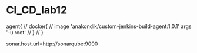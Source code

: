 # CI_CD_lab12


agent{
//         docker{
//             image 'anakondik/custom-jenkins-build-agent:1.0.1' args '-u root'
//         }
//     }

sonar.host.url=http://sonarqube:9000
